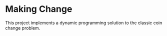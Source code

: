 # Making Change

This project implements a dynamic programming solution to the classic coin change problem.
